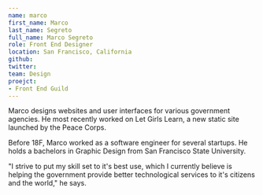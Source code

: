 ```yaml
---
name: marco
first_name: Marco
last_name: Segreto
full_name: Marco Segreto
role: Front End Designer
location: San Francisco, California
github:
twitter:
team: Design
proejct:
- Front End Guild
---
```


Marco designs websites and user interfaces for various government agencies. He most recently worked on Let Girls Learn, a new static site launched by the Peace Corps.

Before 18F, Marco worked as a software engineer for several startups. He holds a bachelors in Graphic Design from San Francisco State University.

"I strive to put my skill set to it's best use, which I currently believe is helping the government provide better technological services to it's citizens and the world," he says.

